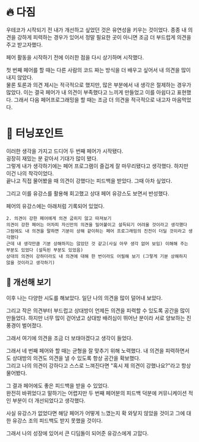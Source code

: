 # 🔥 다짐

우테코가 시작되기 전 내가 개선하고 싶었던 것은 유연성을 키우는 것이었다.
종종 내 의견을 강하게 피력하는 경우가 있어서 정말 필요한 곳이 아니면 조금 더 부드럽게 의견을 주고 받고자했다.

페어 활동을 시작하기 전에 이러한 점을 다시 상기하며 시작했다.  

첫 번째 페어를 할 때는 다른 사람의 코드 짜는 방식을 더 배우고 싶어서 내 의견을 많이 내지 않았다.  
물론 토론과 의견 제시는 적극적으로 했지만, 많은 부분에서 내 생각은 절제하는 경우가 많았다. 
이는 결국 페어가 내 의견이 부족했다고 느끼게 만들었고 이를 아쉽다고 표현했다.
그래서 다음 페어프로그래밍을 할 때는 조금 더 의견을 적극적으로 내고자 마음먹었다.

# 🤔 터닝포인트

이러한 생각을 가지고 드디어 두 번째 페어가 시작됐다.  
굉장히 재밌는 분 같아서 기대가 많이 됐다.  
그렇게 내가 생각하기에는 페어 프로그램이 즐겁게 잘 마무리됐다고 생각했다.
하지만 이건 나의 착각이었다.  
끝나고 직접 물어봤을 때 의견이 강했다는 피드백을 받았다.
그때 아차 싶었다.

그리고 이를 유강스를 활용해 회고했고 상대 페어 유강스도 보면서 반성했다.

페어의 유강스에는 아래처럼 기록되어 있었다.

```
2. 의견이 강한 페어에게 의견 굽히지 않고 따져보기
의견이 강한 페어는 어차피 자신만의 의견을 밀어붙이고 설득되기 어려울 것이라고 생각했다
그럼에도 내 의견을 말하면 기분이 상해 같이하는 페어 프로그래밍의 진전이 더딜 것이라고 생각했다
근데 내 생각만큼 기분 상해하지는 않았던 것 같고(사실 아무 생각 없어 보임) 이해해 주는 부분도 있었다 (설득된 부분도 있었음)
상대의 의견이 강하더라도 내 의견에 대해 한 번이라도 어필해 보기 (그렇게 기분 상해하지 않을 것이라고 생각하기) 
```

## 💊 개선해 보기

이후 나는 다양한 시도를 해보았다.
일단 나의 의견을 많이 덜어내 보았다.

그리고 작은 의견부터 부드럽고 상대방이 언제든 의견을 피력할 수 있도록 공간을 많이 만들었다.
하지만 너무 많이 걷어냈고 상대방 배려심이 뛰어난 분이라 서로 양보하는 진풍경이 벌어졌다.

그래서 여기에 의견을 조금 더 보태야겠다고 생각이 들었다.

그래서 네 번째 페어와 할 때는 균형을 잘 맞추기 위해 노력했다.
내 의견을 피력하면서도 상대방의 의견도  의견을 낼 수 있도록 항상 공간을 확보했다.  
그리고 나의 의견이 강하다고 스스로 느껴진다면 "혹시 제 의견이 강했나요?"라고 항상 물어봤다.

그 결과 페어에도 좋은 피드백을 받을 수 있었다.   
완전히 바뀌었다고 말하기는 어렵지만 두 번째 페어분의 피드백 덕분에 커뮤니케이션 적인 부분이 더 개선되었다고 생각했다.

사실 유강스가 없었다면 해당 페어가 어떻게 느꼈는지 확 와닿지 않았을 것이고 그에 대한 유강스 조의 피드백도 받지 못했을 것이다.

그래서 나의 성장에 있어서 큰 디딤돌이 되어준 유강스에게 고맙다.  
